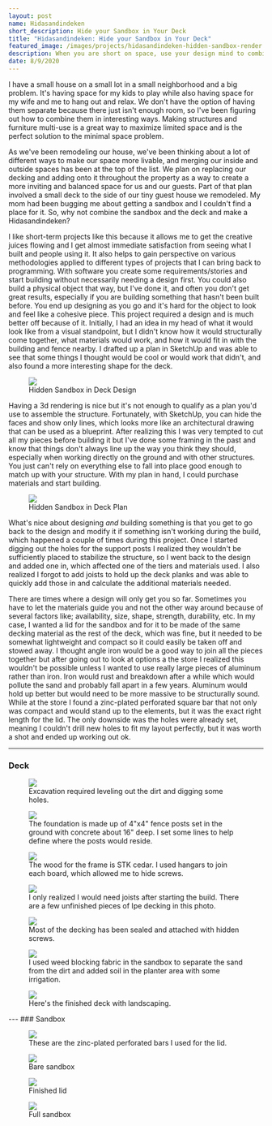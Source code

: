 ```yaml
---
layout: post
name: Hidasandindeken
short_description: Hide your Sandbox in Your Deck
title: "Hidasandindeken: Hide your Sandbox in Your Deck"
featured_image: /images/projects/hidasandindeken-hidden-sandbox-render.png
description: When you are short on space, use your design mind to combine spaces and functionality like hiding your sandbox in your deck
date: 8/9/2020
---
```


I have a small house on a small lot in a small neighborhood and a big problem. It's having space for my kids to play while also having space for my wife and me to hang out and relax. We don't have the option of having them separate because there just isn't enough room, so I've been figuring out how to combine them in interesting ways. Making structures and furniture multi-use is a great way to maximize limited space and is the perfect solution to the minimal space problem.

As we've been remodeling our house, we've been thinking about a lot of different ways to make our space more livable, and merging our inside and outside spaces has been at the top of the list. We plan on replacing our decking and adding onto it throughout the property as a way to create a more inviting and balanced space for us and our guests. Part of that plan involved a small deck to the side of our tiny guest house we remodeled. My mom had been bugging me about getting a sandbox and I couldn't find a place for it. So, why not combine the sandbox and the deck and make a Hidasandindeken?

I like short-term projects like this because it allows me to get the creative juices flowing and I get almost immediate satisfaction from seeing what I built and people using it. It also helps to gain perspective on various methodologies applied to different types of projects that I can bring back to programming. With software you create some requirements/stories and start building without necessarily needing a design first. You could also build a physical object that way, but I've done it, and often you don't get great results, especially if you are building something that hasn't been built before. You end up designing as you go and it's hard for the object to look and feel like a cohesive piece. This project required a design and is much better off because of it. Initially, I had an idea in my head of what it would look like from a visual standpoint, but I didn't know how it would structurally come together, what materials would work, and how it would fit in with the building and fence nearby. I drafted up a plan in SketchUp and was able to see that some things I thought would be cool or would work that didn't, and also found a more interesting shape for the deck.

<figure>
  <a href='/images/projects/hidasandindeken-hidden-sandbox-render.png'><img src='/images/projects/hidasandindeken-hidden-sandbox-render.png' /></a>
  <figcaption>Hidden Sandbox in Deck Design</figcaption>
</figure>

Having a 3d rendering is nice but it's not enough to qualify as a plan you'd use to assemble the structure. Fortunately, with SketchUp, you can hide the faces and show only lines, which looks more like an architectural drawing that can be used as a blueprint. After realizing this I was very tempted to cut all my pieces before building it but I've done some framing in the past and know that things don't always line up the way you think they should, especially when working directly on the ground and with other structures. You just can't rely on everything else to fall into place good enough to match up with your structure. With my plan in hand, I could purchase materials and start building.

<figure>
  <a href='/images/projects/hidasandindeken-hidden-sandbox-plan.png'><img src='/images/projects/hidasandindeken-hidden-sandbox-plan.png' /></a>
  <figcaption>Hidden Sandbox in Deck Plan</figcaption>
</figure>

What's nice about designing _and_ building something is that you get to go back to the design and modify it if something isn't working during the build, which happened a couple of times during this project. Once I started digging out the holes for the support posts I realized they wouldn't be sufficiently placed to stabilize the structure, so I went back to the design and added one in, which affected one of the tiers and materials used. I also realized I forgot to add joists to hold up the deck planks and was able to quickly add those in and calculate the additional materials needed.

There are times where a design will only get you so far. Sometimes you have to let the materials guide you and not the other way around because of several factors like; availability, size, shape, strength, durability, etc. In my case, I wanted a lid for the sandbox and for it to be made of the same decking material as the rest of the deck, which was fine, but it needed to be somewhat lightweight and compact so it could easily be taken off and stowed away. I thought angle iron would be a good way to join all the pieces together but after going out to look at options a the store I realized this wouldn't be possible unless I wanted to use really large pieces of aluminum rather than iron. Iron would rust and breakdown after a while which would pollute the sand and probably fall apart in a few years. Aluminum would hold up better but would need to be more massive to be structurally sound. While at the store I found a zinc-plated perforated square bar that not only was compact and would stand up to the elements, but it was the exact right length for the lid. The only downside was the holes were already set, meaning I couldn't drill new holes to fit my layout perfectly, but it was worth a shot and ended up working out ok.

---
### Deck
<figure>
<a href='/images/projects/hidasandindeken-0.JPG'><img src='/images/projects/hidasandindeken-0.JPG' /></a>
<figcaption>Excavation required leveling out the dirt and digging some holes.</figcaption>
</figure>

<figure>
<a href='/images/projects/hidasandindeken-1.JPG'><img src='/images/projects/hidasandindeken-1.JPG' /></a>
<figcaption>The foundation is made up of 4"x4" fence posts set in the ground with concrete about 16" deep. I set some lines to help define where the posts would reside.</figcaption>
</figure>

<figure>
<a href='/images/projects/hidasandindeken-2.JPG'><img src='/images/projects/hidasandindeken-2.JPG' /></a>
<figcaption>The wood for the frame is STK cedar. I used hangars to join each board, which allowed me to hide screws.</figcaption>
</figure>

<figure>
<a href='/images/projects/hidasandindeken-3.JPG'><img src='/images/projects/hidasandindeken-3.JPG' /></a>
<figcaption>I only realized I would need joists after starting the build. There are a few unfinished pieces of Ipe decking in this photo.</figcaption>
</figure>

<figure>
<a href='/images/projects/hidasandindeken-4.JPG'><img src='/images/projects/hidasandindeken-4.JPG' /></a>
<figcaption>Most of the decking has been sealed and attached with hidden screws. </figcaption>
</figure>

<figure>
<a href='/images/projects/hidasandindeken-5.JPG'><img src='/images/projects/hidasandindeken-5.JPG' /></a>
<figcaption>I used weed blocking fabric in the sandbox to separate the sand from the dirt and added soil in the planter area with some irrigation.</figcaption>
</figure>

<figure>
<a href='/images/projects/hidasandindeken-6.JPG'><img src='/images/projects/hidasandindeken-6.JPG' /></a>
<figcaption>Here's the finished deck with landscaping.</figcaption>
</figure>
---
### Sandbox
<figure>
<a href='/images/projects/hidasandindeken-b0.JPG'><img src='/images/projects/hidasandindeken-b0.JPG' /></a>
<figcaption>These are the zinc-plated perforated bars I used for the lid.</figcaption>
</figure>

<figure>
<a href='/images/projects/hidasandindeken-b1.JPG'><img src='/images/projects/hidasandindeken-b1.JPG' /></a>
<figcaption>Bare sandbox</figcaption>
</figure>

<figure>
<a href='/images/projects/hidasandindeken-b2.JPG'><img src='/images/projects/hidasandindeken-b2.JPG' /></a>
<figcaption>Finished lid</figcaption>
</figure>

<figure>
<a href='/images/projects/hidasandindeken-b3.JPG'><img src='/images/projects/hidasandindeken-b3.JPG' /></a>
<figcaption>Full sandbox</figcaption>
</figure>
